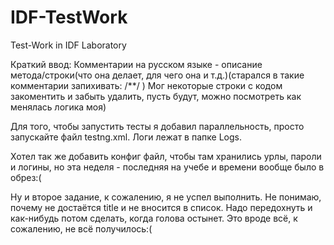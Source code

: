 # IDF-TestWork
Test-Work in IDF Laboratory

Краткий ввод:
Комментарии на русском языке - описание метода/cтроки(что она делает, для чего она и т.д.)(старался в такие комментарии запихивать: /**/ )
Мог некоторые строки с кодом закоментить и забыть удалить, пусть будут, можно посмотреть как менялась логика моя)

Для того, чтобы запустить тесты я добавил параллельность, просто запускайте файл testng.xml.  Логи лежат в папке Logs.

Хотел так же добавить конфиг файл, чтобы там хранились урлы, пароли и логины, но эта неделя - последняя на учебе и времени вообще было в обрез:(

Ну и второе задание, к сожалению, я не успел выполнить. Не понимаю, почему не достаётся title и не вносится в список. Надо передохнуть и как-нибудь потом сделать, когда голова остынет. Это вроде всё, к сожалению, не всё получилось:(
